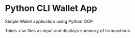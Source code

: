# Python CLI Wallet App 

Simple Wallet application using Python OOP

Takes .csv files as input and displays summary of transactions
